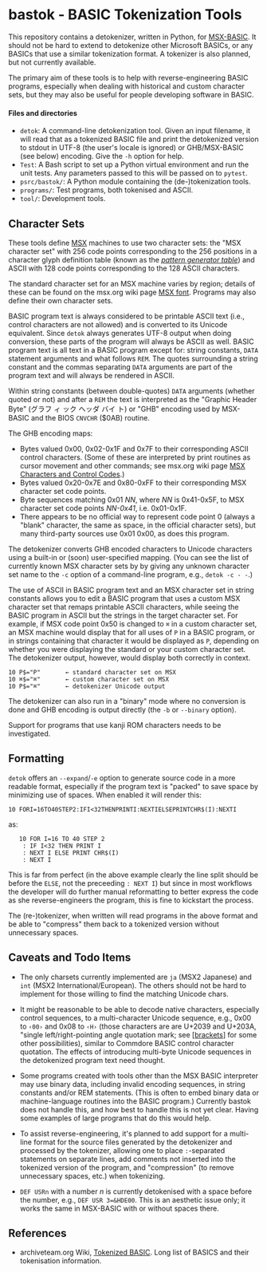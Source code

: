 bastok - BASIC Tokenization Tools
=================================

This repository contains a detokenizer, written in Python, for [MSX-BASIC].
It should not be hard to extend to detokenize other Microsoft BASICs, or any
BASICs that use a similar tokenization format. A tokenizer is also planned,
but not currently available.

The primary aim of these tools is to help with reverse-engineering BASIC
programs, especially when dealing with historical and custom character
sets, but they may also be useful for people developing software in BASIC.

#### Files and directories

- `detok`: A command-line detokenization tool. Given an input filename,
  it will read that as a tokenized BASIC file and print the detokenized
  version to stdout in UTF-8 (the user's locale is ignored) or GHB/MSX-BASIC
  (see below) encoding. Give the `-h` option for help.
- `Test`: A Bash script to set up a Python virtual environment and run the
  unit tests. Any parameters passed to this will be passed on to `pytest`.
- `psrc/bastok/`: A Python module containing the (de-)tokenization tools.
- `programs/`: Test programs, both tokenised and ASCII.
- `tool/`: Development tools.


Character Sets
--------------

These tools define [MSX] machines to use two character sets: the "MSX
character set" with 256 code points corresponding to the 256 positions in a
character glyph definition table (known as the [_pattern generator
table_][2t pgtab]) and ASCII with 128 code points corresponding to the
128 ASCII characters.

The standard character set for an MSX machine varies by region; details of
these can be found on the msx.org wiki page [MSX font][font]. Programs may
also define their own character sets.

BASIC program text is always considered to be printable ASCII text (i.e.,
control characters are not allowed) and is converted to its Unicode
equivalent. Since `detok` always generates UTF-8 output when doing
conversion, these parts of the program will always be ASCII as well. BASIC
program text is all text in a BASIC program except for: string constants,
`DATA` statement arguments and what follows `REM`. The quotes surrounding a
string constant and the commas separating `DATA` arguments are part of the
program text and will always be rendered in ASCII.

Within string constants (between double-quotes) `DATA` arguments (whether
quoted or not) and after a `REM` the text is interpreted as the "Graphic
Header Byte" (グラフ ィ ック ヘッダ バイ ト) or "GHB" encoding used by
MSX-BASIC and the BIOS `CNVCHR` ($0AB) routine.

The GHB encoding maps:
- Bytes valued 0x00, 0x02-0x1F and 0x7F to their corresponding ASCII
  control characters. (Some of these are interpreted by print routines as
  cursor movement and other commands; see msx.org wiki page [MSX Characters
  and Control Codes][codes].)
- Bytes valued 0x20-0x7E and 0x80-0xFF to their corresponding MSX character
  set code points.
- Byte sequences matching 0x01 _NN_, where _NN_ is 0x41-0x5F, to MSX
  character set code points _NN-0x41_, i.e. 0x01-0x1F.
- There appears to be no official way to represent code point 0 (always a
  "blank" character, the same as space, in the official character sets),
  but many third-party sources use 0x01 0x00, as does this program.

The detokenizer converts GHB encoded characters to Unicode characters
using a built-in or (soon) user-specified mapping. (You can see the list of
currently known MSX character sets by by giving any unknown character set
name to the `-c` option of a command-line program, e.g., `detok -c - -`.)

The use of ASCII in BASIC program text and an MSX character set in string
constants allows you to edit a BASIC program that uses a custom MSX
character set that remaps printable ASCII characters, while seeing the
BASIC program in ASCII but the strings in the target character set. For
example, if MSX code point 0x50 is changed to `⌘` in a custom character
set, an MSX machine would display that for all uses of `P` in a BASIC
program, or in strings containing that character it would be displayed as
`P`, depending on whether you were displaying the standard or your custom
character set. The detokenizer output, however, would display both
correctly in context.

    10 P$="P"       ← standard character set on MSX
    10 ⌘$="⌘"       ← custom character set on MSX
    10 P$="⌘"       ← detokenizer Unicode output

The detokenizer can also run in a "binary" mode where no conversion is done
and GHB encoding is output directly (the `-b` or `--binary` option).

Support for programs that use kanji ROM characters needs to be investigated.


Formatting
----------

`detok` offers an `--expand`/`-e` option to generate source code in a more
readable format, especially if the program text is "packed" to save space
by minimizing use of spaces. When enabled it will render this:

    10 FORI=16TO40STEP2:IFI<32THENPRINTI:NEXTIELSEPRINTCHR$(I):NEXTI

as:

       10 FOR I=16 TO 40 STEP 2
        : IF I<32 THEN PRINT I
        : NEXT I ELSE PRINT CHR$(I)
        : NEXT I

This is far from perfect (in the above example clearly the line split
should be before the `ELSE`, not the preceeding `: NEXT I`) but since in
most workflows the developer will do further manual reformatting to better
express the code as she reverse-engineers the program, this is fine to
kickstart the process.

The (re-)tokenizer, when written will read programs in the above format and
be able to "compress" them back to a tokenized version without unnecessary
spaces.


Caveats and Todo Items
----------------------

* The only charsets currently implemented are `ja` (MSX2 Japanese) and
  `int` (MSX2 International/European). The others should not be hard
  to implement for those willing to find the matching Unicode chars.

* It might be reasonable to be able to decode native characters, especially
  control sequences, to a multi-character Unicode sequence, e.g., 0x00 to
  `‹00›` and 0x08 to `‹H›` (those characters are are U+2039 and U+203A,
  "single left/right-pointing angle quotation mark; see [[brackets]] for
  some other possibilities), similar to Commdore BASIC control character
  quotation. The effects of introducing multi-byte Unicode sequences in the
  detokenized program text need thought.

* Some programs created with tools other than the MSX BASIC interpreter may
  use binary data, including invalid encoding sequences, in string
  constants and/or REM statements. (This is often to embed binary data or
  machine-language routines into the BASIC program.) Currently bastok does
  not handle this, and how best to handle this is not yet clear. Having
  some examples of large programs that do this would help.

* To assist reverse-engineering, it's planned to add support for a
  multi-line format for the source files generated by the detokenizer and
  processed by the tokenizer, allowing one to place `:`-separated
  statements on separate lines, add comments not inserted into the
  tokenized version of the program, and "compression" (to remove
  unnecessary spaces, etc.) when tokenizing.

* `DEF USRn` with a number _n_ is currently detokenised with a space before
  the number, e.g., `DEF USR 3=&HDE00`. This is an aesthetic issue only; it
  works the same in MSX-BASIC with or without spaces there.


References
----------

- archiveteam.org Wiki, [Tokenized BASIC][at tok]. Long list of BASICS and
  their tokenisation information.



<!-------------------------------------------------------------------->
[2t pgtab]: https://github.com/Konamiman/MSX2-Technical-Handbook/blob/master/md/Chapter4a.md#pattern-generator-table
[codes]: https://www.msx.org/wiki/MSX_Characters_and_Control_Codes
[font]: https://www.msx.org/wiki/MSX_font
[msx-basic]: https://en.wikipedia.org/wiki/MSX_BASIC
[msx]: https://en.wikipedia.org/wiki/MSX

[brackets]: https://en.wikipedia.org/wiki/Bracket#Encoding_in_digital_media

[at tok]: http://justsolve.archiveteam.org/wiki/Tokenized_BASIC
